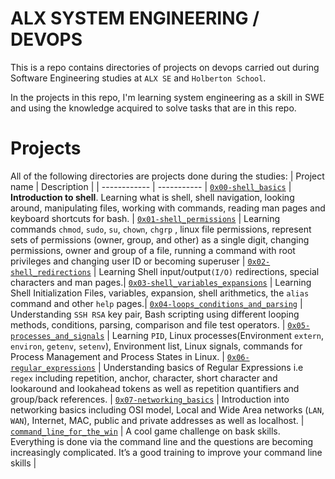 # ALX SYSTEM ENGINEERING / DEVOPS

This is a repo contains directories of projects on devops carried out during Software Engineering studies at ```ALX SE``` and ```Holberton School```.

In the projects in this repo, I'm learning system engineering as a skill in SWE and using the knowledge acquired to solve tasks that are in this repo.

# Projects
All of the following directories are projects done during the studies:
| Project name | Description |
| ------------ | ----------- |
[`0x00-shell_basics`](https://github.com/iankisali/alx-system_engineering-devops/tree/master/0x00-shell_basics) | **Introduction to shell**. Learning what is shell, shell navigation, looking around, manipulating files, working with commands, reading man pages and keyboard shortcuts for bash. |
[`0x01-shell_permissions`](https://github.com/iankisali/alx-system_engineering-devops/tree/master/0x01-shell_permissions) | Learning commands `chmod`, `sudo`, `su`, `chown`, `chgrp` , linux file permissions, represent sets of permissions (owner, group, and other) as a single digit, changing permissions, owner and group of a file, running a command with root privileges and changing user ID or becoming superuser |
[`0x02-shell_redirections`](https://github.com/iankisali/alx-system_engineering-devops/tree/master/0x02-shell_redirections) | Learning Shell input/output`(I/O)` redirections, special characters and man pages.|
[`0x03-shell_variables_expansions`](https://github.com/iankisali/alx-system_engineering-devops/tree/master/0x03-shell_variables_expansions) | Learning Shell Initialization Files, variables, expansion, shell arithmetics, the `alias` command and other `help` pages.|
[`0x04-loops_conditions_and_parsing`](https://github.com/iankisali/alx-system_engineering-devops/tree/master/0x04-loops_conditions_and_parsing) | Understanding `SSH RSA` key pair, Bash scripting using different looping methods, conditions, parsing, comparison and file test operators. |
[`0x05-processes_and_signals`](https://github.com/iankisali/alx-system_engineering-devops/tree/master/0x05-processes_and_signals) | Learning `PID`, Linux processes(Environment `extern`, `environ`, `getenv`, `setenv`), Environment list, Linux signals, commands for Process Management and Process States in Linux. |
[`0x06-regular_expressions`](https://github.com/iankisali/alx-system_engineering-devops/tree/master/0x06-regular_expressions) | Understanding basics of Regular Expressions i.e `regex` including repetition, anchor, character, short character and lookaround and lookahead tokens as well as repetition quantifiers and group/back references. |
[`0x07-networking_basics`](https://github.com/iankisali/alx-system_engineering-devops/tree/master/0x07-networking_basics) | Introduction into networking basics including OSI model, Local and Wide Area networks (`LAN`, `WAN`), Internet, MAC, public and private addresses as well as localhost. | 
[`command_line_for_the_win`](https://github.com/iankisali/alx-system_engineering-devops/tree/master/command_line_for_the_win) | A cool game challenge on bask skills. Everything is done via the command line and the questions are becoming increasingly complicated. It’s a good training to improve your command line skills |
